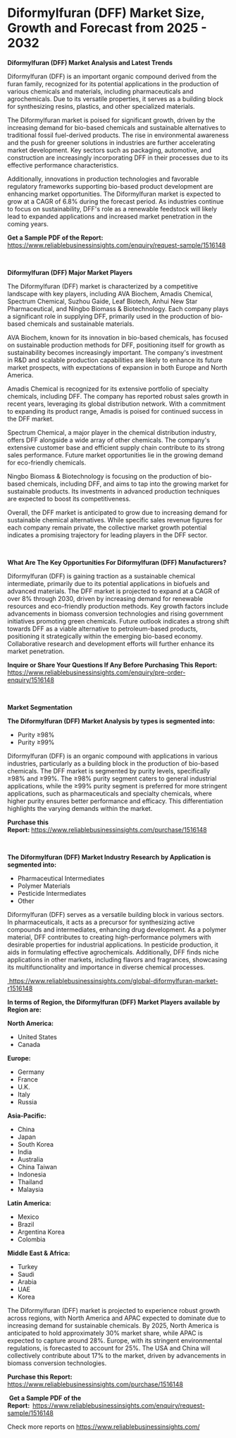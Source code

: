 <p><h1>Diformylfuran (DFF) Market Size, Growth and Forecast from 2025 - 2032</h1></p><p><strong>Diformylfuran (DFF) Market Analysis and Latest Trends</strong></p>
<p><p>Diformylfuran (DFF) is an important organic compound derived from the furan family, recognized for its potential applications in the production of various chemicals and materials, including pharmaceuticals and agrochemicals. Due to its versatile properties, it serves as a building block for synthesizing resins, plastics, and other specialized materials. </p><p>The Diformylfuran market is poised for significant growth, driven by the increasing demand for bio-based chemicals and sustainable alternatives to traditional fossil fuel-derived products. The rise in environmental awareness and the push for greener solutions in industries are further accelerating market development. Key sectors such as packaging, automotive, and construction are increasingly incorporating DFF in their processes due to its effective performance characteristics.</p><p>Additionally, innovations in production technologies and favorable regulatory frameworks supporting bio-based product development are enhancing market opportunities. The Diformylfuran market is expected to grow at a CAGR of 6.8% during the forecast period. As industries continue to focus on sustainability, DFF's role as a renewable feedstock will likely lead to expanded applications and increased market penetration in the coming years.</p></p>
<p><strong>Get a Sample PDF of the Report:&nbsp;</strong> <a href="https://www.reliablebusinessinsights.com/enquiry/request-sample/1516148?utm_campaign=2121&utm_medium=2&utm_source=Github&utm_content=ia&utm_term=05022025&utm_id=diformylfuran-dff">https://www.reliablebusinessinsights.com/enquiry/request-sample/1516148</a></p>
<p>&nbsp;</p>
<p><strong>Diformylfuran (DFF) Major Market Players</strong></p>
<p><p>The Diformylfuran (DFF) market is characterized by a competitive landscape with key players, including AVA Biochem, Amadis Chemical, Spectrum Chemical, Suzhou Gaide, Leaf Biotech, Anhui New Star Pharmaceutical, and Ningbo Biomass & Biotechnology. Each company plays a significant role in supplying DFF, primarily used in the production of bio-based chemicals and sustainable materials.</p><p>AVA Biochem, known for its innovation in bio-based chemicals, has focused on sustainable production methods for DFF, positioning itself for growth as sustainability becomes increasingly important. The company's investment in R&D and scalable production capabilities are likely to enhance its future market prospects, with expectations of expansion in both Europe and North America.</p><p>Amadis Chemical is recognized for its extensive portfolio of specialty chemicals, including DFF. The company has reported robust sales growth in recent years, leveraging its global distribution network. With a commitment to expanding its product range, Amadis is poised for continued success in the DFF market.</p><p>Spectrum Chemical, a major player in the chemical distribution industry, offers DFF alongside a wide array of other chemicals. The company's extensive customer base and efficient supply chain contribute to its strong sales performance. Future market opportunities lie in the growing demand for eco-friendly chemicals.</p><p>Ningbo Biomass & Biotechnology is focusing on the production of bio-based chemicals, including DFF, and aims to tap into the growing market for sustainable products. Its investments in advanced production techniques are expected to boost its competitiveness.</p><p>Overall, the DFF market is anticipated to grow due to increasing demand for sustainable chemical alternatives. While specific sales revenue figures for each company remain private, the collective market growth potential indicates a promising trajectory for leading players in the DFF sector.</p></p>
<p>&nbsp;</p>
<p><strong>What Are The Key Opportunities For Diformylfuran (DFF) Manufacturers?</strong></p>
<p><p>Diformylfuran (DFF) is gaining traction as a sustainable chemical intermediate, primarily due to its potential applications in biofuels and advanced materials. The DFF market is projected to expand at a CAGR of over 8% through 2030, driven by increasing demand for renewable resources and eco-friendly production methods. Key growth factors include advancements in biomass conversion technologies and rising government initiatives promoting green chemicals. Future outlook indicates a strong shift towards DFF as a viable alternative to petroleum-based products, positioning it strategically within the emerging bio-based economy. Collaborative research and development efforts will further enhance its market penetration.</p></p>
<p><strong>Inquire or Share Your Questions If Any Before Purchasing This Report:</strong> <a href="https://www.reliablebusinessinsights.com/enquiry/pre-order-enquiry/1516148?utm_campaign=2121&utm_medium=2&utm_source=Github&utm_content=ia&utm_term=05022025&utm_id=diformylfuran-dff">https://www.reliablebusinessinsights.com/enquiry/pre-order-enquiry/1516148</a></p>
<p>&nbsp;</p>
<p><strong>Market Segmentation</strong></p>
<p><strong>The Diformylfuran (DFF) Market Analysis by types is segmented into:</strong></p>
<p><ul><li>Purity ≥98%</li><li>Purity ≥99%</li></ul></p>
<p><p>Diformylfuran (DFF) is an organic compound with applications in various industries, particularly as a building block in the production of bio-based chemicals. The DFF market is segmented by purity levels, specifically ≥98% and ≥99%. The ≥98% purity segment caters to general industrial applications, while the ≥99% purity segment is preferred for more stringent applications, such as pharmaceuticals and specialty chemicals, where higher purity ensures better performance and efficacy. This differentiation highlights the varying demands within the market.</p></p>
<p><strong>Purchase this Report:&nbsp;</strong><a href="https://www.reliablebusinessinsights.com/purchase/1516148?utm_campaign=2121&utm_medium=2&utm_source=Github&utm_content=ia&utm_term=05022025&utm_id=diformylfuran-dff">https://www.reliablebusinessinsights.com/purchase/1516148</a></p>
<p>&nbsp;</p>
<p><strong>The Diformylfuran (DFF) Market Industry Research by Application is segmented into:</strong></p>
<p><ul><li>Pharmaceutical Intermediates</li><li>Polymer Materials</li><li>Pesticide Intermediates</li><li>Other</li></ul></p>
<p><p>Diformylfuran (DFF) serves as a versatile building block in various sectors. In pharmaceuticals, it acts as a precursor for synthesizing active compounds and intermediates, enhancing drug development. As a polymer material, DFF contributes to creating high-performance polymers with desirable properties for industrial applications. In pesticide production, it aids in formulating effective agrochemicals. Additionally, DFF finds niche applications in other markets, including flavors and fragrances, showcasing its multifunctionality and importance in diverse chemical processes.</p></p>
<p><a href="https://www.reliablebusinessinsights.com/global-diformylfuran-market-r1516148?utm_campaign=2121&utm_medium=2&utm_source=Github&utm_content=ia&utm_term=05022025&utm_id=diformylfuran-dff">&nbsp;https://www.reliablebusinessinsights.com/global-diformylfuran-market-r1516148</a></p>
<p><strong>In terms of Region, the Diformylfuran (DFF) Market Players available by Region are:</strong></p>
<p>
    <p> <strong> North America: </strong>
        <ul>
            <li>United States</li>
            <li>Canada</li>
        </ul>
        </p> 
    <p> <strong> Europe: </strong>
        <ul>
            <li>Germany</li>
            <li>France</li>
            <li>U.K.</li>
            <li>Italy</li>
            <li>Russia</li>
        </ul>
        </p> 
    <p> <strong> Asia-Pacific: </strong>
        <ul>
            <li>China</li>
            <li>Japan</li>
            <li>South Korea</li>
            <li>India</li>
            <li>Australia</li>
            <li>China Taiwan</li>
            <li>Indonesia</li>
            <li>Thailand</li>
            <li>Malaysia</li>
        </ul>
        </p> 
    <p> <strong> Latin America: </strong>
        <ul>
            <li>Mexico</li>
            <li>Brazil</li>
            <li>Argentina Korea</li>
            <li>Colombia</li>
        </ul>
        </p> 
    <p> <strong> Middle East & Africa: </strong>
        <ul>
            <li>Turkey</li>
            <li>Saudi</li>
            <li>Arabia</li>
            <li>UAE</li>
            <li>Korea</li>
        </ul>
    </p>
    </p>
<p><p>The Diformylfuran (DFF) market is projected to experience robust growth across regions, with North America and APAC expected to dominate due to increasing demand for sustainable chemicals. By 2025, North America is anticipated to hold approximately 30% market share, while APAC is expected to capture around 28%. Europe, with its stringent environmental regulations, is forecasted to account for 25%. The USA and China will collectively contribute about 17% to the market, driven by advancements in biomass conversion technologies.</p></p>
<p><strong>Purchase this Report: </strong><a href="https://www.reliablebusinessinsights.com/purchase/1516148?utm_campaign=2121&utm_medium=2&utm_source=Github&utm_content=ia&utm_term=05022025&utm_id=diformylfuran-dff">https://www.reliablebusinessinsights.com/purchase/1516148</a></p>
<p>&nbsp;<strong>Get a Sample PDF of the Report:&nbsp;&nbsp;</strong><a href="https://www.reliablebusinessinsights.com/enquiry/request-sample/1516148?utm_campaign=2121&utm_medium=2&utm_source=Github&utm_content=ia&utm_term=05022025&utm_id=diformylfuran-dff">https://www.reliablebusinessinsights.com/enquiry/request-sample/1516148</a></p>
<p><strong></strong></p>
<p>Check more reports on <a href="https://www.reliablebusinessinsights.com/?utm_campaign=2121&utm_medium=2&utm_source=Github&utm_content=ia&utm_term=05022025&utm_id=diformylfuran-dff">https://www.reliablebusinessinsights.com/</a></p>